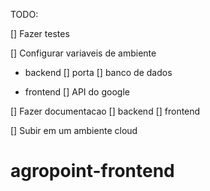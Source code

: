 TODO:

[] Fazer testes

[] Configurar variaveis de ambiente

- backend
  [] porta
  [] banco de dados

- frontend
  [] API do google

[] Fazer documentacao
[] backend
[] frontend

[] Subir em um ambiente cloud
# agropoint-frontend
